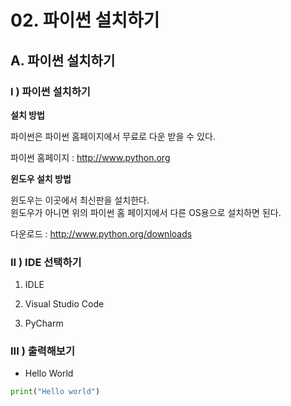 # 02. 파이썬 설치하기  

## A. 파이썬 설치하기

### **I ) 파이썬 설치하기**

**설치 방법**

파이썬은 파이썬 홈페이지에서 무료로 다운 받을 수 있다.

파이썬 홈페이지 : http://www.python.org

**윈도우 설치 방법**

윈도우는 이곳에서 최신판을 설치한다.  
윈도우가 아니면 위의 파이썬 홈 페이지에서 다른 OS용으로 설치하면 된다.

다운로드 : http://www.python.org/downloads

### **II ) IDE 선택하기**  

01. IDLE

02. Visual Studio Code

03. PyCharm

### **III ) 출력해보기**

- Hello World

~~~ python
print("Hello world")
~~~